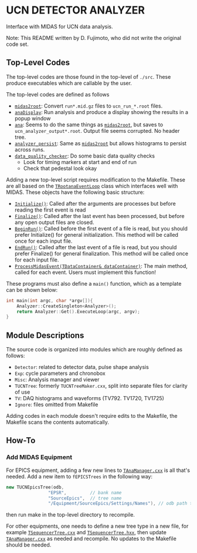 # UCN DETECTOR ANALYZER

Interface with MIDAS for UCN data analysis.

Note: This README written by D. Fujimoto, who did not write the original code set.

## Top-Level Codes

The top-level codes are those found in the top-level of `./src`. These produce executables which are callable by the user.

The top-level codes are defined as follows

* [`midas2root`]: Convert `run*.mid.gz` files to `ucn_run_*.root` files.
* [`anaDisplay`](src/anaDisplay.cxx): Run analysis and produce a display showing the results in a popup window
* [`ana`](src/ana.cxx): Seems to do the same things as [`midas2root`], but saves to `ucn_analyzer_output*.root`. Output file seems corrupted. No header tree.
* [`analyzer_persist`](src/analyzer_persist.cxx): Same as [`midas2root`] but allows histograms to persist across runs.
* [`data_quality_checker`](src/data_quality_checker.cxx): Do some basic data quality checks
  * Look for timing markers at start and end of run
  * Check that pedestal look okay

Adding a new top-level script requires modification to the Makefile. These are all based on the [`TRootanaEventLoop`] class which interfaces well with MIDAS. These objects have the following basic structure:

* [`Initialize()`]: Called after the arguments are processes but before reading the first event is read
* [`Finalize()`]: Called after the last event has been processed, but before any open output files are closed.
* [`BeginRun()`]: Called before the first event of a file is read, but you should prefer Initialize() for general initialization. This method will be called once for each input file.
* [`EndRun()`]: Called after the last event of a file is read, but you should prefer Finalize() for general finalization. This method will be called once for each input file.
* [`ProcessMidasEvent(TDataContainer& dataContainer)`]: The main method, called for each event. Users must implement this function!

These programs must also define a `main()` function, which as a template can be shown below:

```c++
int main(int argc, char *argv[]){
    Analyzer::CreateSingleton<Analyzer>();
    return Analyzer::Get().ExecuteLoop(argc, argv);
}
```

## Module Descriptions

The source code is organized into modules which are roughly defined as follows:

* `Detector`: related to detector data, pulse shape analysis
* `Exp`: cycle parameters and chronobox
* `Misc`: Analysis manager and viewer
* `TUCNTree`: formerly `TUCNTreeMaker.cxx`, split into separate files for clarity of use
* `TV`: DAQ histograms and waveforms (TV792. TV1720, TV1725)
* `Ignore`: files omitted from Makefile

Adding codes in each module doesn't require edits to the Makefile, the Makefile scans the contents automatically.

## How-To

### Add MIDAS Equipment

For EPICS equipment, adding a few new lines to [`TAnaManager.cxx`](src/Misc/TAnaManager.cxx) is all that's needed. Add a new item to `fEPICSTrees` in the following way:

```c++
new TUCNEpicsTree(odb,
                "EPSR",         // bank name
                "SourceEpics",  // tree name
                "/Equipment/SourceEpics/Settings/Names"), // odb path to branch names
```

then run make in the top-level directory to recompile.

For other equipments, one needs to define a new tree type in a new file, for example [`TSequencerTree.cxx`](src/Misc/TSequencerTree.cxx) and [`TSequencerTree.hxx`](src/Misc/TSequencerTree.hxx), then update [`TAnaManager.cxx`](src/Misc/TAnaManager.cxx) as needed and recompile. No updates to the Makefile should be needed.


[`TRootanaEventLoop`]: https://ladd00.triumf.ca/~daqweb/doc/rootana/html/class_t_rootana_event_loop.html
[`Initialize()`]: https://ladd00.triumf.ca/~daqweb/doc/rootana/html/class_t_rootana_event_loop.html#a3d6502097ba23177d477dd0b4528aca9
[`BeginRun()`]: https://ladd00.triumf.ca/~daqweb/doc/rootana/html/class_t_rootana_event_loop.html#a7adb0f62ab8aff8b9a9f31ce5fea6f0d
[`EndRun()`]: https://ladd00.triumf.ca/~daqweb/doc/rootana/html/class_t_rootana_event_loop.html#ab75d515101b4f51fbc0e1a9388b3a09b
[`Finalize()`]: https://ladd00.triumf.ca/~daqweb/doc/rootana/html/class_t_rootana_event_loop.html#acc1296767b1faaefde3e5d98fbb35d96
[`ProcessMidasEvent(TDataContainer& dataContainer)`]: https://ladd00.triumf.ca/~daqweb/doc/rootana/html/class_t_rootana_event_loop.html#a41650949d3a59bca09b468af845271d9
[`midas2root`]: src/midas2root.cxx
